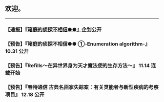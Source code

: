 ## 欢迎。
---

### 【速报】[『箱庭的侦探不相信●●』](https://rukarucia.github.io/_posts/2020-10-30-%E7%AE%B1%E4%BE%A6%E6%B1%87%E6%80%BB%E9%A1%B5/)企划公开

### 【预告】『箱庭的侦探不相信●● ①-Enumeration algorithm-』 10.31 公开

### 【预告】『Refills～在异世界身为天才魔法使的生存方法～』 11.14 连载开始

### 【预告】『春待通信  古典名画家失踪案：有关灵能者与新型疾病的考察项目』 12.18 公开
